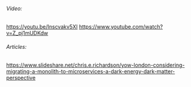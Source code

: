 ###### Video:

https://youtu.be/Inscvakv5XI
https://www.youtube.com/watch?v=Z_pj1mUDKdw

###### Articles:
https://www.slideshare.net/chris.e.richardson/yow-london-considering-migrating-a-monolith-to-microservices-a-dark-energy-dark-matter-perspective